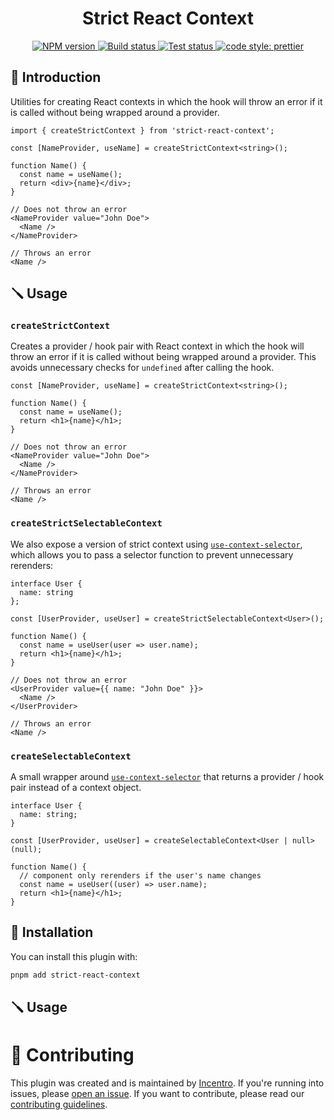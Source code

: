 <div align="center">
  <h1 align="center">Strict React Context</h1>

  <a href="https://www.npmjs.com/package/strict-react-context">
    <img alt="NPM version" src="https://img.shields.io/npm/v/strict-react-context?logo=npm&style=flat-square">
  </a>
  <a href="https://github.com/incentro-dc/strict-react-context/actions/workflows/build.yml">
    <img alt="Build status" src="https://img.shields.io/github/actions/workflow/status/incentro-dc/strict-react-context/build.yml?label=Builds&logo=github&style=flat-square">
  </a>
  <a href="https://github.com/incentro-dc/strict-react-context/actions/workflows/test.yml">
    <img alt="Test status" src="https://img.shields.io/github/actions/workflow/status/incentro-dc/strict-react-context/test.yml?label=Tests&logo=vitest&style=flat-square">
  </a>
  <a href="https://prettier.io/">
    <img alt="code style: prettier" src="https://img.shields.io/badge/code_style-prettier-ff69b4.svg?logo=prettier&style=flat-square">
  </a>
</div>

## 💫 Introduction

Utilities for creating React contexts in which the hook will throw an error if it is called without being wrapped around a provider.

```tsx
import { createStrictContext } from 'strict-react-context';

const [NameProvider, useName] = createStrictContext<string>();

function Name() {
  const name = useName();
  return <div>{name}</div>;
}

// Does not throw an error
<NameProvider value="John Doe">
  <Name />
</NameProvider>

// Throws an error
<Name />
```

## 🪛 Usage

### `createStrictContext`

Creates a provider / hook pair with React context in which the hook will
throw an error if it is called without being wrapped around a provider.
This avoids unnecessary checks for `undefined` after calling the hook.

```tsx
const [NameProvider, useName] = createStrictContext<string>();

function Name() {
  const name = useName();
  return <h1>{name}</h1>;
}

// Does not throw an error
<NameProvider value="John Doe">
  <Name />
</NameProvider>

// Throws an error
<Name />
```

### `createStrictSelectableContext`

We also expose a version of strict context using [`use-context-selector`](https://github.com/dai-shi/use-context-selector), which allows you to pass a selector function to prevent unnecessary rerenders:

```tsx
interface User {
  name: string
};

const [UserProvider, useUser] = createStrictSelectableContext<User>();

function Name() {
  const name = useUser(user => user.name);
  return <h1>{name}</h1>;
}

// Does not throw an error
<UserProvider value={{ name: "John Doe" }}>
  <Name />
</UserProvider>

// Throws an error
<Name />
```

### `createSelectableContext`

A small wrapper around
[`use-context-selector`](https://github.com/dai-shi/use-context-selector)
that returns a provider / hook pair instead of a context object.

```tsx
interface User {
  name: string;
}

const [UserProvider, useUser] = createSelectableContext<User | null>(null);

function Name() {
  // component only rerenders if the user's name changes
  const name = useUser((user) => user.name);
  return <h1>{name}</h1>;
}
```

## 💾 Installation

You can install this plugin with:

```bash
pnpm add strict-react-context
```

## 🪛 Usage

# 🙌 Contributing

This plugin was created and is maintained by [Incentro](https://www.incentro.com/). If you're running into issues, please [open an issue](https://github.com/incentro-dc/strict-react-context/issues/new). If you want to contribute, please read our [contributing guidelines](./CONTRIBUTING.md).
